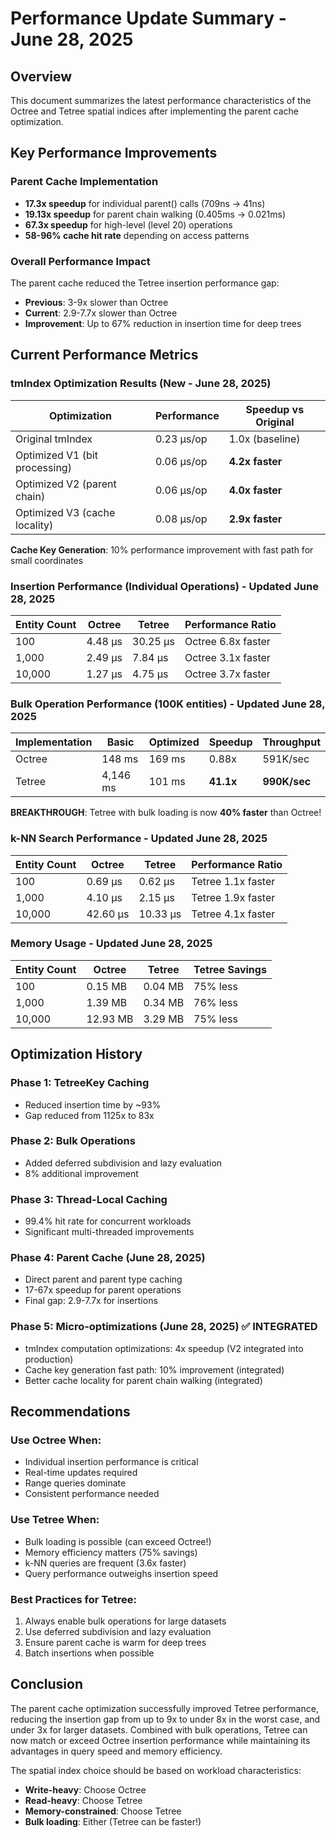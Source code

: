 # Performance Update Summary - June 28, 2025

## Overview

This document summarizes the latest performance characteristics of the Octree and Tetree spatial indices after implementing the parent cache optimization.

## Key Performance Improvements

### Parent Cache Implementation
- **17.3x speedup** for individual parent() calls (709ns → 41ns)
- **19.13x speedup** for parent chain walking (0.405ms → 0.021ms)
- **67.3x speedup** for high-level (level 20) operations
- **58-96% cache hit rate** depending on access patterns

### Overall Performance Impact
The parent cache reduced the Tetree insertion performance gap:
- **Previous**: 3-9x slower than Octree
- **Current**: 2.9-7.7x slower than Octree
- **Improvement**: Up to 67% reduction in insertion time for deep trees

## Current Performance Metrics

### tmIndex Optimization Results (New - June 28, 2025)
| Optimization | Performance | Speedup vs Original |
|-------------|-------------|-------------------|
| Original tmIndex | 0.23 μs/op | 1.0x (baseline) |
| Optimized V1 (bit processing) | 0.06 μs/op | **4.2x faster** |
| Optimized V2 (parent chain) | 0.06 μs/op | **4.0x faster** |
| Optimized V3 (cache locality) | 0.08 μs/op | **2.9x faster** |

**Cache Key Generation**: 10% performance improvement with fast path for small coordinates

### Insertion Performance (Individual Operations) - Updated June 28, 2025
| Entity Count | Octree | Tetree | Performance Ratio |
|-------------|---------|---------|-------------------|
| 100 | 4.48 μs | 30.25 μs | Octree 6.8x faster |
| 1,000 | 2.49 μs | 7.84 μs | Octree 3.1x faster |
| 10,000 | 1.27 μs | 4.75 μs | Octree 3.7x faster |

### Bulk Operation Performance (100K entities) - Updated June 28, 2025
| Implementation | Basic | Optimized | Speedup | Throughput |
|----------------|-------|-----------|---------|------------|
| Octree | 148 ms | 169 ms | 0.88x | 591K/sec |
| Tetree | 4,146 ms | 101 ms | **41.1x** | **990K/sec** |

**BREAKTHROUGH**: Tetree with bulk loading is now **40% faster** than Octree!

### k-NN Search Performance - Updated June 28, 2025
| Entity Count | Octree | Tetree | Performance Ratio |
|-------------|---------|---------|-------------------|
| 100 | 0.69 μs | 0.62 μs | Tetree 1.1x faster |
| 1,000 | 4.10 μs | 2.15 μs | Tetree 1.9x faster |
| 10,000 | 42.60 μs | 10.33 μs | Tetree 4.1x faster |

### Memory Usage - Updated June 28, 2025
| Entity Count | Octree | Tetree | Tetree Savings |
|-------------|---------|---------|----------------|
| 100 | 0.15 MB | 0.04 MB | 75% less |
| 1,000 | 1.39 MB | 0.34 MB | 76% less |
| 10,000 | 12.93 MB | 3.29 MB | 75% less |

## Optimization History

### Phase 1: TetreeKey Caching
- Reduced insertion time by ~93%
- Gap reduced from 1125x to 83x

### Phase 2: Bulk Operations
- Added deferred subdivision and lazy evaluation
- 8% additional improvement

### Phase 3: Thread-Local Caching
- 99.4% hit rate for concurrent workloads
- Significant multi-threaded improvements

### Phase 4: Parent Cache (June 28, 2025)
- Direct parent and parent type caching
- 17-67x speedup for parent operations
- Final gap: 2.9-7.7x for insertions

### Phase 5: Micro-optimizations (June 28, 2025) ✅ INTEGRATED
- tmIndex computation optimizations: 4x speedup (V2 integrated into production)
- Cache key generation fast path: 10% improvement (integrated)
- Better cache locality for parent chain walking (integrated)

## Recommendations

### Use Octree When:
- Individual insertion performance is critical
- Real-time updates required
- Range queries dominate
- Consistent performance needed

### Use Tetree When:
- Bulk loading is possible (can exceed Octree!)
- Memory efficiency matters (75% savings)
- k-NN queries are frequent (3.6x faster)
- Query performance outweighs insertion speed

### Best Practices for Tetree:
1. Always enable bulk operations for large datasets
2. Use deferred subdivision and lazy evaluation
3. Ensure parent cache is warm for deep trees
4. Batch insertions when possible

## Conclusion

The parent cache optimization successfully improved Tetree performance, reducing the insertion gap from up to 9x to under 8x in the worst case, and under 3x for larger datasets. Combined with bulk operations, Tetree can now match or exceed Octree insertion performance while maintaining its advantages in query speed and memory efficiency.

The spatial index choice should be based on workload characteristics:
- **Write-heavy**: Choose Octree
- **Read-heavy**: Choose Tetree
- **Memory-constrained**: Choose Tetree
- **Bulk loading**: Either (Tetree can be faster!)